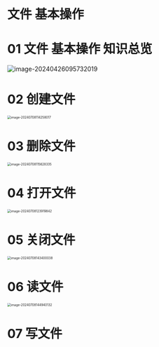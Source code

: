 # 文件 基本操作



# 01 文件 基本操作 知识总览

![image-20240426095732019](https://cvp.oss-cn-shanghai.aliyuncs.com/picgo/202404260957181.png)



# 02 创建文件

<img src="https://cvp.oss-cn-shanghai.aliyuncs.com/picgo/202407081142180.png" alt="image-20240708114258017" style="zoom:50%;" />



# 03 删除文件

<img src="https://cvp.oss-cn-shanghai.aliyuncs.com/picgo/202407081156469.png" alt="image-20240708115628335" style="zoom:50%;" />



# 04 打开文件

<img src="https://cvp.oss-cn-shanghai.aliyuncs.com/picgo/202407081239087.png" alt="image-20240708123919842" style="zoom:50%;" />



# 05 关闭文件

<img src="https://cvp.oss-cn-shanghai.aliyuncs.com/picgo/202407081434124.png" alt="image-20240708143400038" style="zoom:50%;" />



# 06 读文件

<img src="https://cvp.oss-cn-shanghai.aliyuncs.com/picgo/202407081449305.png" alt="image-20240708144940132" style="zoom:50%;" />



# 07 写文件

